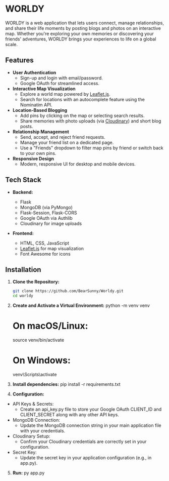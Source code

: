 # WORLDY

WORLDY is a web application that lets users connect, manage relationships, and share their life moments by posting blogs and photos on an interactive map. Whether you're exploring your own memories or discovering your friends' adventures, WORLDY brings your experiences to life on a global scale.

## Features

- **User Authentication**
  - Sign-up and login with email/password.
  - Google OAuth for streamlined access.
- **Interactive Map Visualization**
  - Explore a world map powered by [Leaflet.js](https://leafletjs.com/).
  - Search for locations with an autocomplete feature using the Nominatim API.
- **Location-Based Blogging**
  - Add pins by clicking on the map or selecting search results.
  - Share memories with photo uploads (via [Cloudinary](https://cloudinary.com/)) and short blog posts.
- **Relationship Management**
  - Send, accept, and reject friend requests.
  - Manage your friend list on a dedicated page.
  - Use a "Friends" dropdown to filter map pins by friend or switch back to your own pins.
- **Responsive Design**
  - Modern, responsive UI for desktop and mobile devices.

## Tech Stack

- **Backend:**  
  - Flask  
  - MongoDB (via PyMongo)  
  - Flask-Session, Flask-CORS  
  - Google OAuth via Authlib  
  - Cloudinary for image uploads

- **Frontend:**  
  - HTML, CSS, JavaScript  
  - [Leaflet.js](https://leafletjs.com/) for map visualization  
  - Font Awesome for icons

## Installation

1. **Clone the Repository:**

   ```bash
   git clone https://github.com/BearSunny/Worldy.git
   cd worldy

2. **Create and Activate a Virtual Environment:**
    python -m venv venv
    # On macOS/Linux:
    source venv/bin/activate
    # On Windows:
    venv\Scripts\activate

3. **Install dependencies:**
    pip install -r requirements.txt

4. **Configuration:**

- API Keys & Secrets:
    - Create an api_key.py file to store your Google OAuth CLIENT_ID and CLIENT_SECRET along with any other API keys.
- MongoDB Connection:
    - Update the MongoDB connection string in your main application file with your credentials.
- Cloudinary Setup:
    - Confirm your Cloudinary credentials are correctly set in your configuration.
- Secret Key:
    - Update the secret key in your application configuration (e.g., in app.py).

5. **Run:**
    py app.py
